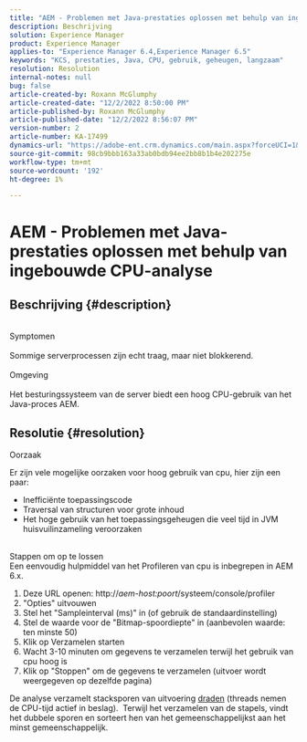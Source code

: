 ```yaml
---
title: "AEM - Problemen met Java-prestaties oplossen met behulp van ingebouwde CPU-analyse"
description: Beschrijving
solution: Experience Manager
product: Experience Manager
applies-to: "Experience Manager 6.4,Experience Manager 6.5"
keywords: "KCS, prestaties, Java, CPU, gebruik, geheugen, langzaam"
resolution: Resolution
internal-notes: null
bug: false
article-created-by: Roxann McGlumphy
article-created-date: "12/2/2022 8:50:00 PM"
article-published-by: Roxann McGlumphy
article-published-date: "12/2/2022 8:56:07 PM"
version-number: 2
article-number: KA-17499
dynamics-url: "https://adobe-ent.crm.dynamics.com/main.aspx?forceUCI=1&pagetype=entityrecord&etn=knowledgearticle&id=2b6ddadf-8272-ed11-9561-6045bd006079"
source-git-commit: 98cb9bbb163a33ab0bdb94ee2bb8b1b4e202275e
workflow-type: tm+mt
source-wordcount: '192'
ht-degree: 1%

---
```


# AEM - Problemen met Java-prestaties oplossen met behulp van ingebouwde CPU-analyse

## Beschrijving {#description}

<br>Symptomen<br><br>
Sommige serverprocessen zijn echt traag, maar niet blokkerend.
<br><br>Omgeving<br><br>
Het besturingssysteem van de server biedt een hoog CPU-gebruik van het Java-proces AEM.




## Resolutie {#resolution}


Oorzaak

Er zijn vele mogelijke oorzaken voor hoog gebruik van cpu, hier zijn een paar:

- Inefficiënte toepassingscode
- Traversal van structuren voor grote inhoud
- Het hoge gebruik van het toepassingsgeheugen die veel tijd in JVM huisvuilinzameling veroorzaken

<br>Stappen om op te lossen<br>
Een eenvoudig hulpmiddel van het Profileren van cpu is inbegrepen in AEM 6.x.

1. Deze URL openen: http://*aem-host:poort*/systeem/console/profiler
2. &quot;Opties&quot; uitvouwen
3. Stel het &quot;Sampleinterval (ms)&quot; in (of gebruik de standaardinstelling)
4. Stel de waarde voor de &quot;Bitmap-spoordiepte&quot; in (aanbevolen waarde: ten minste 50)
5. Klik op Verzamelen starten
6. Wacht 3-10 minuten om gegevens te verzamelen terwijl het gebruik van cpu hoog is
7. Klik op &quot;Stoppen&quot; om de gegevens te verzamelen (uitvoer wordt weergegeven op dezelfde pagina)


De analyse verzamelt stacksporen van uitvoering [draden](https://docs.oracle.com/javase/tutorial/essential/concurrency/threads.html) (threads nemen de CPU-tijd actief in beslag).  Terwijl het verzamelen van de stapels, vindt het dubbele sporen en sorteert hen van het gemeenschappelijkst aan het minst gemeenschappelijk.
